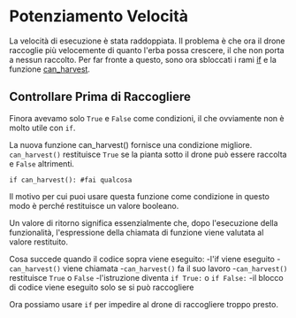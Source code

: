 # Potenziamento Velocità
La velocità di esecuzione è stata raddoppiata. Il problema è che ora il drone raccoglie più velocemente di quanto l'erba possa crescere, il che non porta a nessun raccolto. Per far fronte a questo, sono ora sbloccati i rami [if](docs/scripting/if.md) e la funzione [can_harvest](functions/can_harvest).

## Controllare Prima di Raccogliere
Finora avevamo solo `True` e `False` come condizioni, il che ovviamente non è molto utile con `if`. 

La nuova funzione can_harvest() fornisce una condizione migliore. `can_harvest()` restituisce `True` se la pianta sotto il drone può essere raccolta e `False` altrimenti.

`if can_harvest():
	#fai qualcosa`

Il motivo per cui puoi usare questa funzione come condizione in questo modo è perché restituisce un valore booleano.

Un valore di ritorno significa essenzialmente che, dopo l'esecuzione della funzionalità, l'espressione della chiamata di funzione viene valutata al valore restituito.

Cosa succede quando il codice sopra viene eseguito:
	-l'if viene eseguito
	-`can_harvest()` viene chiamata
	-`can_harvest()` fa il suo lavoro
	-`can_harvest()` restituisce `True` o `False`
	-l'istruzione diventa `if True:` o `if False:`
	-il blocco di codice viene eseguito solo se si può raccogliere

Ora possiamo usare `if` per impedire al drone di raccogliere troppo presto.
